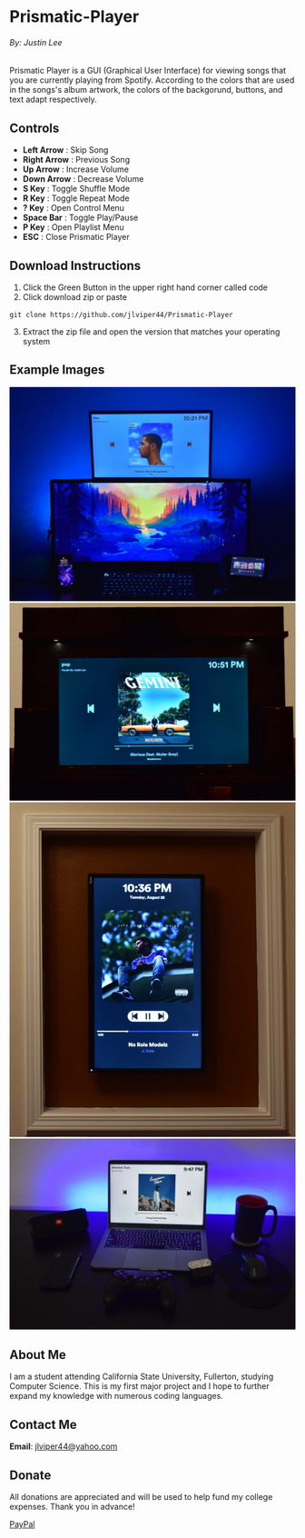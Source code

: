 # Prismatic-Player
###### By: Justin Lee
Prismatic Player is a GUI (Graphical User Interface) for viewing songs that you are currently playing from Spotify. 
According to the colors that are used in the songs's album artwork, the colors of the backgorund, buttons, and text adapt respectively.

## Controls
+ **Left Arrow** : Skip Song
+ **Right Arrow** : Previous Song
+ **Up Arrow** : Increase Volume
+ **Down Arrow** : Decrease Volume
+ **S Key** : Toggle Shuffle Mode
+ **R Key** : Toggle Repeat Mode
+ **? Key** : Open Control Menu
+ **Space Bar** : Toggle Play/Pause
+ **P Key** : Open Playlist Menu
+ **ESC** : Close Prismatic Player

## Download Instructions
1. Click the Green Button in the upper right hand corner called code
2. Click download zip or
paste
```
git clone https://github.com/jlviper44/Prismatic-Player
```
3. Extract the zip file and open the version that matches your operating system

## Example Images
![1](https://github.com/jlviper44/Prismatic-Player/blob/master/Example%20Images/1.jpg)
![2](https://github.com/jlviper44/Prismatic-Player/blob/master/Example%20Images/2.jpg)
![3](https://github.com/jlviper44/Prismatic-Player/blob/master/Example%20Images/3.jpg)
![4](https://github.com/jlviper44/Prismatic-Player/blob/master/Example%20Images/4.jpg)

## About Me
I am a student attending California State University, Fullerton, studying Computer Science. 
This is my first major project and I hope to further expand my knowledge with numerous coding languages.

## Contact Me
**Email**: jlviper44@yahoo.com

## Donate
All donations are appreciated and will be used to help fund my college expenses. 
Thank you in advance!

[PayPal](https://www.paypal.com/cgi-bin/webscr?cmd=_donations&business=jlviper44%40gmail.com&currency_code=USD&source=url)
